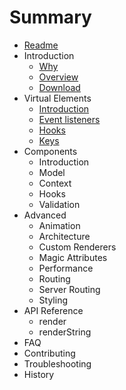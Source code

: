 # Summary

* [Readme](/README.md)
* Introduction
  * [Why](/docs/why.md)
  * [Overview](/docs/overview.md)
  * [Download](/docs/download.md)
* Virtual Elements
  * [Introduction](/docs/virtual-elements/index.md)
  * [Event listeners](/docs/virtual-elements/event-listeners.md)
  * [Hooks](/docs/virtual-elements/attribute-hooks.md)
  * [Keys](/docs/virtual-elements/keys.md)
* Components
  * Introduction
  * Model
  * Context
  * Hooks
  * Validation
* Advanced
  * Animation
  * Architecture
  * Custom Renderers
  * Magic Attributes
  * Performance
  * Routing
  * Server Routing
  * Styling
* API Reference
  * render
  * renderString
* FAQ
* Contributing
* Troubleshooting
* History
